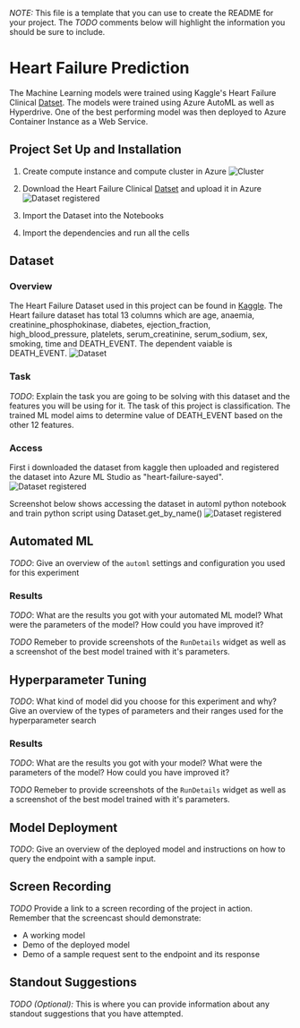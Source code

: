 *NOTE:* This file is a template that you can use to create the README for your project. The *TODO* comments below will highlight the information you should be sure to include.

# Heart Failure Prediction

The Machine Learning models were trained using Kaggle's Heart Failure Clinical [Datset](https://www.kaggle.com/andrewmvd/heart-failure-clinical-data). The models were trained using Azure AutoML as well as Hyperdrive. One of the best performing model was then deployed to Azure Container Instance as a Web Service.

## Project Set Up and Installation

  1. Create compute instance and compute cluster in Azure
      ![Cluster](https://github.com/sayed6201/capstone_ML_Azure_nano_degree_/blob/master/screenshots/cluster.png "Created compute cluster configuration")
         
  2. Download the Heart Failure Clinical [Datset](https://www.kaggle.com/andrewmvd/heart-failure-clinical-data) and upload it in Azure
      ![Dataset registered](https://github.com/sayed6201/capstone_ML_Azure_nano_degree_/blob/master/screenshots/dataset_create.PNG "Uloading dataset from local to Azure")
      
  3. Import the Dataset into the Notebooks
  
  4. Import the dependencies and run all the cells

## Dataset

### Overview
The Heart Failure Dataset used in this project can be found in [Kaggle](https://www.kaggle.com/andrewmvd/heart-failure-clinical-data). The Heart failure dataset has total 13 columns which are age, anaemia, creatinine_phosphokinase, diabetes, ejection_fraction, high_blood_pressure,	platelets, serum_creatinine,	serum_sodium, sex,	smoking,	time and	DEATH_EVENT. The dependent vaiable is DEATH_EVENT.
  ![Dataset ](https://github.com/sayed6201/capstone_ML_Azure_nano_degree_/blob/master/screenshots/database_excel.PNG "Heart Failure Dataset")

### Task
*TODO*: Explain the task you are going to be solving with this dataset and the features you will be using for it.
The task of this project is classification. The trained ML model aims to determine value of DEATH_EVENT based on the other 12 features. 


### Access

First i downloaded the dataset from kaggle then uploaded and registered the dataset into Azure ML Studio as "heart-failure-sayed".
![Dataset registered](https://github.com/sayed6201/capstone_ML_Azure_nano_degree_/blob/master/screenshots/dataset_overview.png "Dataset")

Screenshot below shows accessing the dataset in automl python notebook and train python script using Dataset.get_by_name()
![Dataset registered](https://github.com/sayed6201/capstone_ML_Azure_nano_degree_/blob/master/screenshots/dataset_access_automl.PNG.png "Accessing dataset in notebook")


## Automated ML
*TODO*: Give an overview of the `automl` settings and configuration you used for this experiment

### Results
*TODO*: What are the results you got with your automated ML model? What were the parameters of the model? How could you have improved it?

*TODO* Remeber to provide screenshots of the `RunDetails` widget as well as a screenshot of the best model trained with it's parameters.

## Hyperparameter Tuning
*TODO*: What kind of model did you choose for this experiment and why? Give an overview of the types of parameters and their ranges used for the hyperparameter search


### Results
*TODO*: What are the results you got with your model? What were the parameters of the model? How could you have improved it?

*TODO* Remeber to provide screenshots of the `RunDetails` widget as well as a screenshot of the best model trained with it's parameters.

## Model Deployment
*TODO*: Give an overview of the deployed model and instructions on how to query the endpoint with a sample input.

## Screen Recording
*TODO* Provide a link to a screen recording of the project in action. Remember that the screencast should demonstrate:
- A working model
- Demo of the deployed  model
- Demo of a sample request sent to the endpoint and its response

## Standout Suggestions
*TODO (Optional):* This is where you can provide information about any standout suggestions that you have attempted.
